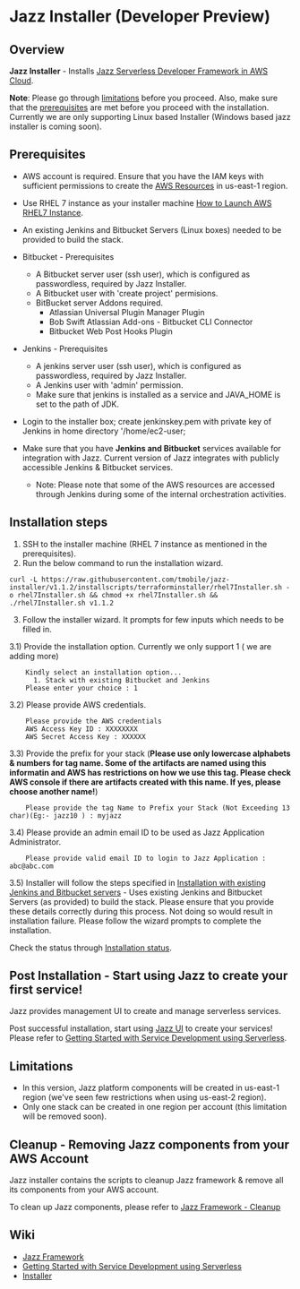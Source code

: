 # Jazz Installer (Developer Preview)
## Overview

**Jazz Installer** - Installs [Jazz Serverless Developer Framework in AWS Cloud](https://github.com/tmobile/jazz-core/wiki).

**Note**: Please go through [limitations](#limitations) before you proceed.
       Also, make sure that the [prerequisites](#prerequisites) are met before you proceed with the installation.
       Currently we are only supporting Linux based Installer (Windows based jazz installer is coming soon).

## Prerequisites
* AWS account is required. Ensure that you have the IAM keys with sufficient permissions to create the
  [AWS Resources](https://github.com/tmobile/jazz-installer/wiki/Jazz-Supported-Installations#aws-resources) in us-east-1 region.
* Use RHEL 7 instance as your installer machine [How to Launch AWS RHEL7 Instance](https://github.com/tmobile/jazz-installer/wiki/Launch-AWS-RHEL7-Instance-for-Installer).
* An existing Jenkins and Bitbucket Servers (Linux boxes) needed to be provided to build the stack.
* Bitbucket - Prerequisites
  * A Bitbucket server user (ssh user), which is configured as passwordless, required by Jazz Installer.
  * A Bitbucket user with 'create project' permisions.
  * BitBucket server Addons required.
    * Atlassian Universal Plugin Manager Plugin
    * Bob Swift Atlassian Add-ons - Bitbucket CLI Connector
    * Bitbucket Web Post Hooks Plugin
* Jenkins - Prerequisites  
  * A jenkins server user (ssh user), which is configured as passwordless, required by Jazz Installer.
  * A Jenkins user with 'admin' permission.
  * Make sure that jenkins is installed as a service and JAVA_HOME is set to the path of JDK.
  
* Login to the installer box; create jenkinskey.pem with private key of Jenkins in home directory '/home/ec2-user;
* Make sure that you have **Jenkins and Bitbucket** services available for integration with Jazz. Current version of Jazz integrates with publicly accessible Jenkins & Bitbucket services.
  * Note: Please note that some of the AWS resources are accessed through Jenkins during some of the internal orchestration activities.


## Installation steps
1) SSH to the installer machine (RHEL 7 instance as mentioned in the prerequisites).
2) Run the below command to run the installation wizard.

```
curl -L https://raw.githubusercontent.com/tmobile/jazz-installer/v1.1.2/installscripts/terraforminstaller/rhel7Installer.sh -o rhel7Installer.sh && chmod +x rhel7Installer.sh && ./rhel7Installer.sh v1.1.2
 ```

3) Follow the installer wizard. It prompts for few inputs which needs to be filled in.

  3.1) Provide the installation option. Currently we only support 1 ( we are adding more)
  
        Kindly select an installation option...
          1. Stack with existing Bitbucket and Jenkins 
        Please enter your choice : 1
        
  3.2) Please provide AWS credentials.
  
        Please provide the AWS credentials
        AWS Access Key ID : XXXXXXXX
        AWS Secret Access Key : XXXXXX
        
  3.3) Provide the prefix for your stack (**Please use only lowercase alphabets & numbers for tag name. Some of the artifacts are named using this informatin and AWS has restrictions on how we use this tag. Please check AWS console if there are artifacts created with this name. If yes, please choose another name!**)

        Please provide the tag Name to Prefix your Stack (Not Exceeding 13 char)(Eg:- jazz10 ) : myjazz

  3.4) Please provide an admin email ID to be used as Jazz Application Administrator.

        Please provide valid email ID to login to Jazz Application : abc@abc.com

  3.5) Installer will follow the steps specified in [Installation with existing Jenkins and Bitbucket servers](https://github.com/tmobile/jazz-installer/wiki/Jazz-Supported-Installations#installation-with-existing-jenkins-and-bitbucket-servers) - Uses existing Jenkins and Bitbucket Servers (as provided) to build the stack. Please ensure that you provide these details correctly during this process. Not doing so would result in installation failure. Please follow the wizard prompts to complete the installation.

Check the status through [Installation status](https://github.com/tmobile/jazz-installer/wiki/Jazz-Supported-Installations#installation---status).

## Post Installation - Start using Jazz to create your first service!
Jazz provides management UI to create and manage serverless services.

Post successful installation, start using [Jazz UI](https://github.com/tmobile/jazz-core/wiki/Jazz-UI---Overview) to create your services! Please refer to [Getting Started with Service Development using Serverless](https://github.com/tmobile/jazz-core/wiki/Getting-Started-with-Service-Development-using-Serverless).


## Limitations
* In this version, Jazz platform components will be created in us-east-1 region (we've seen few restrictions when using us-east-2 region).
* Only one stack can be created in one region per account (this limitation will be removed soon).

## Cleanup - Removing Jazz components from your AWS Account
Jazz installer contains the scripts to cleanup Jazz framework & remove all its components from your AWS account.

To clean up Jazz components, please refer to [Jazz Framework - Cleanup](https://github.com/tmobile/jazz-installer/wiki/Cleanup:-Jazz-Framework)

## Wiki
* [Jazz Framework](https://github.com/tmobile/jazz-core/wiki)
* [Getting Started with Service Development using Serverless](https://github.com/tmobile/jazz-core/wiki/Getting-Started-with-Service-Development-using-Serverless)
* [Installer](https://github.com/tmobile/jazz-installer/wiki)
